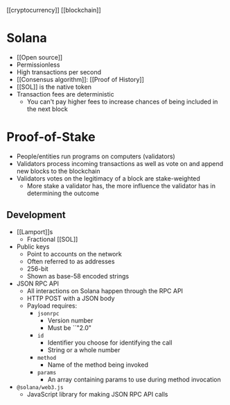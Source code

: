 [[cryptocurrency]] [[blockchain]]

# Solana
- [[Open source]]
- Permissionless
- High transactions per second
- [[Consensus algorithm]]: [[Proof of History]]
- [[SOL]] is the native token
- Transaction fees are deterministic
	- You can't pay higher fees to increase chances of being included in the next block

# Proof-of-Stake
- People/entities run programs on computers (validators)
- Validators process incoming transactions as well as vote on and append new blocks to the blockchain
- Validators votes on the legitimacy of a block are stake-weighted
	- More stake a validator has, the more influence the validator has in determining the outcome

## Development
- [[Lamport]]s
	- Fractional [[SOL]]
- Public keys
	- Point to accounts on the network
	- Often referred to as addresses
	- 256-bit
	- Shown as base-58 encoded strings
- JSON RPC API
	- All interactions on Solana happen through the RPC API
	- HTTP POST with a JSON body
	- Payload requires:
		- `jsonrpc`
			- Version number
			- Must be ``&quot;2.0&quot;
		- `id`
			- Identifier you choose for identifying the call
			- String or a whole number
		- `method`
			- Name of the method being invoked
		- `params`
			- An array containing params to use during method invocation
- `@solana/web3.js`
	- JavaScript library for making JSON RPC API calls